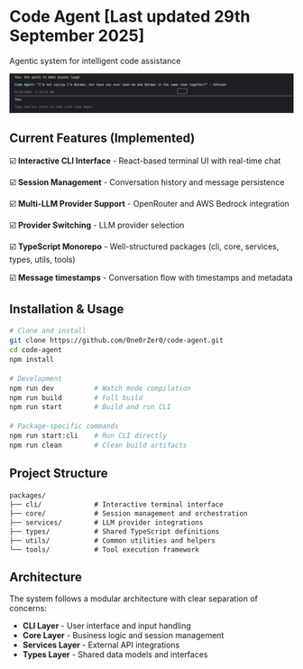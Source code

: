 # Code Agent [Last updated 29th September 2025]
Agentic system for intelligent code assistance

![sample_agent](./docs/image.png)

## Current Features (Implemented)

☑️ **Interactive CLI Interface** - React-based terminal UI with real-time chat

☑️ **Session Management** - Conversation history and message persistence

☑️ **Multi-LLM Provider Support** - OpenRouter and AWS Bedrock integration

☑️ **Provider Switching** - LLM provider selection

☑️ **TypeScript Monorepo** - Well-structured packages (cli, core, services, types, utils, tools)

☑️ **Message timestamps** - Conversation flow with timestamps and metadata


## Installation & Usage

```bash
# Clone and install
git clone https://github.com/0ne0rZer0/code-agent.git
cd code-agent
npm install

# Development
npm run dev          # Watch mode compilation
npm run build        # Full build
npm run start        # Build and run CLI

# Package-specific commands
npm run start:cli    # Run CLI directly
npm run clean        # Clean build artifacts
```

## Project Structure

```
packages/
├── cli/             # Interactive terminal interface
├── core/            # Session management and orchestration
├── services/        # LLM provider integrations
├── types/           # Shared TypeScript definitions
├── utils/           # Common utilities and helpers
└── tools/           # Tool execution framework
```

## Architecture

The system follows a modular architecture with clear separation of concerns:

- **CLI Layer** - User interface and input handling
- **Core Layer** - Business logic and session management
- **Services Layer** - External API integrations
- **Types Layer** - Shared data models and interfaces